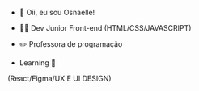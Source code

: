 - 👋 Oii, eu sou Osnaelle!
- 👩‍💻 Dev Junior Front-end (HTML/CSS/JAVASCRIPT)
- ✏️ Professora de programação 

- Learning 🌱

(React/Figma/UX E UI DESIGN)
 

<!---
Osnaelle/Osnaelle is a ✨ special ✨ repository because its `README.md` (this file) appears on your GitHub profile.
You can click the Preview link to take a look at your changes.
--->
